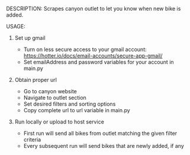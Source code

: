DESCRIPTION: 
Scrapes canyon outlet to let you know when new bike is added.

USAGE: 
1. Set up gmail
    - Turn on less secure access to your gmail account: https://hotter.io/docs/email-accounts/secure-app-gmail/
    - Set emailAddress and password variables for your account in main.py

2. Obtain proper url
    - Go to canyon website
    - Navigate to outlet section
    - Set desired filters and sorting options
    - Copy complete url to url variable in main.py

3. Run locally or upload to host service
    - First run will send all bikes from outlet matching the given filter criteria
    - Every subsequent run will send bikes that are newly added, if any

